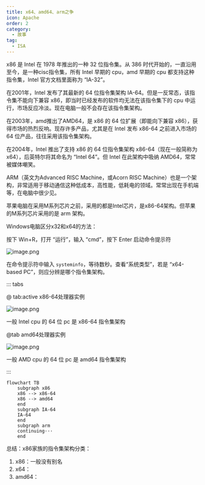 ```yaml
---
title: x64、amd64、arm之争
icon: Apache
order: 2
category:
  - 故事
tag:
  - ISA
---
```


x86 是 Intel 在 1978 年推出的一种 32 位指令集。从 386 时代开始的，一直沿用至今，是一种cisc指令集，所有 Intel 早期的 cpu，amd 早期的 cpu 都支持这种指令集，Intel 官方文档里面称为 “IA-32”。

在2001年，Intel 发布了其最新的 64 位指令集架构 IA-64。但是一反常态，该指令集不能向下兼容 x86，即当时已经发布的软件均无法在该指令集下的 cpu 中运行，市场反应冷淡。现在电脑一般不会存在该指令集架构。

在2003年，amd推出了AMD64，是 x86 的 64 位扩展（即能向下兼容 x86），获得市场的热烈反响。现存许多产品，尤其是在 Intel 发布 x86-64 之前进入市场的 64 位产品，往往采用该指令集架构。

在2004年，Intel 推出了支持 x86 的 64 位指令集架构 x86-64（现在一般简称为x64），后英特尔将其命名为 “Intel 64”。但 Intel 在此架构中吸纳 AMD64，常常被媒体嘲笑。

ARM（英文为Advanced RISC Machine，或Acorn RISC Machine）也是一个架构，非常适用于移动通信这种低成本，高性能，低耗电的领域。常常出现在手机端等，在电脑中很少见。

苹果电脑在采用M系列芯片之前，采用的都是Intel芯片，是x86-64架构。但苹果的M系列芯片采用的是 arm 架构。


Windows电脑区分x32和x64的方法：

按下 Win+R，打开 “运行”，输入 “cmd”，按下 Enter 启动命令提示符

![image.png](https://cdn.jsdelivr.net/gh/shenbourne/Image-Hosting-Service@main/blog/202402160407495.png)

在命令提示符中输入 `systeminfo`，等待数秒。查看“系统类型”，若是 “x64-based PC”，则应分辨是哪个指令集架构。

::: tabs

@ tab:active x86-64处理器实例

![image.png](https://cdn.jsdelivr.net/gh/shenbourne/Image-Hosting-Service@main/blog/202402160409577.png)

一般 Intel cpu 的 64 位 pc 是 x86-64 指令集架构

@tab amd64处理器实例

![image.png](https://cdn.jsdelivr.net/gh/shenbourne/Image-Hosting-Service@main/blog/202402160411994.png)

一般 AMD cpu 的 64 位 pc 是 amd64 指令集架构

:::

```mermaid
flowchart TB
	subgraph x86
	x86 --> x86-64
	x86 --> amd64
	end
	subgraph IA-64
	IA-64
	end
	subgraph arm
	continuing···
	end
```



总结：x86家族的指令集架构分类：

1. x86：一般没有别名
2. x64：
3. amd64：



